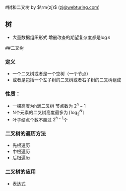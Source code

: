 #树和二叉树
by $\rm{zj}$ (zj@webturing.com)
## 树
- 大量数据组织形式 增删改查的期望复杂度都是$\log n$

##二叉树

### 定义

- 一个二叉树或者是一个空树（一个节点）
- 或者是包括一个左子树的二叉树或者右子树的二叉树组成

### 性质：
- 一棵高度为h满二叉树 节点数为 $2^h-1$
- N个元素的二叉树高度最多为 $\lceil \log_2^N \rceil$
- 叶子结点个数不超过 $2^{h-1}$个
### 二叉树的遍历方法
- 先根遍历 
- 中根遍历
- 后根遍历
### 二叉树的应用
- 表达式

